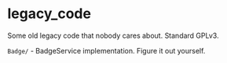 # legacy_code
Some old legacy code that nobody cares about. Standard GPLv3.

`Badge/` - BadgeService implementation. Figure it out yourself.
